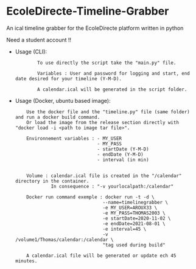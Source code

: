 # EcoleDirecte-Timeline-Grabber
An ical timeline grabber for the EcoleDirecte platform written in python

Need a student account !!

- Usage (CLI): 

              To use directly the script take the "main.py" file.

              Variables : User and password for logging and start, end date desired for your timeline (Y-M-D).

              A calendar.ical will be generated in the script folder.



- Usage (Docker, ubuntu based image):

          Use the docker file and the "timeline.py" file (same folder) and run a docker build command.
          Or load the image from the release section directly with "docker load -i <path to image tar file>".

          Environnement variables : - MY_USER
                                    - MY_PASS
                                    - startDate (Y-M-D)
                                    - endDate (Y-M-D)
                                    - interval (in min)
          
          
          Volume : calendar.ical file is created in the "/calendar" directory in the container.
                   In consequence : "-v yourlocalpath:/calendar"
                   
          Docker run command exemple : docker run -t -d \
                                      --name=timelinegrabber \
                                      -e MY_USER=AROUX33 \
                                      -e MY_PASS=THOMAS2003 \
                                      -e startDate=2020-11-02 \
                                      -e endDate=2021-08-01 \
                                      -e interval=45 \
                                      -v /volume1/Thomas/calendar:/calendar \
                                      "tag used during build"
                                      
          A calendar.ical file will be generated or update ech 45 minutes.
                                      
                                      
